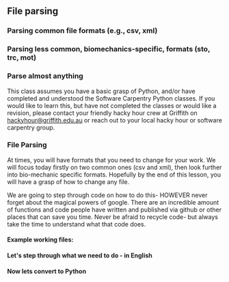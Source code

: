 ## File parsing
### Parsing common file formats (e.g., csv, xml)
### Parsing less common, biomechanics-specific, formats (sto, trc, mot)
### Parse almost anything


This class assumes you have a basic grasp of Python, and/or have completed and understood the Software Carpentry Python classes. If you would like to learn this, but have not completed the classes or would like a revision, please contact your friendly hacky hour crew at Griffith on hackyhour@griffith.edu.au or reach out to your local hacky hour or software carpentry group.

### File Parsing

At times, you will have formats that you need to change for your work. We will focus today firstly on two common ones (csv and xml), then look further into bio-mechanic specific formats. Hopefully by the end of this lesson, you will have a grasp of how to change any file.

We are going to step through code on how to do this- HOWEVER never forget about the magical powers of google. There are an incredible amount of functions and code people have written and published via github or other places that can save you time. Never be afraid to recycle code- but always take the time to understand what that code does.

#### Example working files:


#### Let's step through what we need to do - in English


#### Now lets convert to Python
